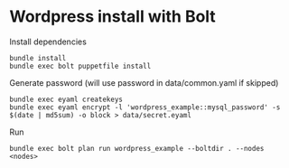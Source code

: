 # Wordpress install with Bolt

Install dependencies
```
bundle install
bundle exec bolt puppetfile install
```

Generate password (will use password in data/common.yaml if skipped)
```
bundle exec eyaml createkeys
bundle exec eyaml encrypt -l 'wordpress_example::mysql_password' -s $(date | md5sum) -o block > data/secret.eyaml
```

Run
```
bundle exec bolt plan run wordpress_example --boltdir . --nodes <nodes>
```

